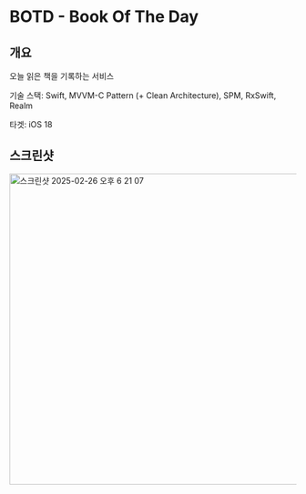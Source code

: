 # BOTD - Book Of The Day
## 개요
오늘 읽은 책을 기록하는 서비스

기술 스택: Swift, MVVM-C Pattern (+ Clean Architecture), SPM, RxSwift, Realm

타겟: iOS 18

## 스크린샷
<img width="547" alt="스크린샷 2025-02-26 오후 6 21 07" src="https://github.com/user-attachments/assets/f0ebd76c-99de-4402-815d-df435935b748" />
